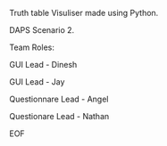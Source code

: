 Truth table Visuliser made using Python.

DAPS Scenario 2.


Team Roles:

GUI Lead - Dinesh

GUI Lead - Jay

Questionnare Lead - Angel

Questionare Lead - Nathan

EOF
